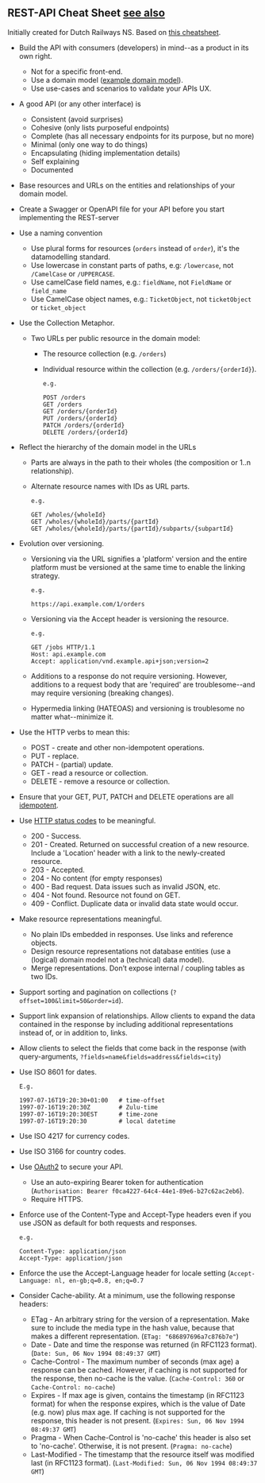 ## REST-API Cheat Sheet [see also](https://hersengarage.nl/rest-api-design-as-a-craft-not-an-art-a3fd97ed3ef4)

Initially created for Dutch Railways NS. Based on [this cheatsheet](https://github.com/RestCheatSheet/api-cheat-sheet).

- Build the API with consumers (developers) in mind--as a product in its own right.

  * Not for a specific front-end.
  * Use a domain model ([example domain model](https://imgur.com/55qxMz6h.png)).
  * Use use-cases and scenarios to validate your APIs UX.

- A good API (or any other interface) is

  * Consistent (avoid surprises) 
  * Cohesive (only lists purposeful endpoints)
  * Complete (has all necessary endpoints for its purpose, but no more)
  * Minimal (only one way to do things)
  * Encapsulating (hiding implementation details)
  * Self explaining
  * Documented

- Base resources and URLs on the entities and relationships of your domain model.

- Create a Swagger or OpenAPI file for your API before you start implementing the REST-server

- Use a naming convention

  * Use plural forms for resources (```orders``` instead of ```order```), it's the datamodelling standard.
  * Use lowercase in constant parts of paths, e.g: ```/lowercase```, not ```/CamelCase``` or ```/UPPERCASE```.
  * Use camelCase field names, e.g.: ```fieldName```, not ```FieldName``` or ```field_name```
  * Use CamelCase object names, e.g.: ```TicketObject```, not ```ticketObject``` or ```ticket_object```

- Use the Collection Metaphor.

    * Two URLs per public resource in the domain model:

      * The resource collection (e.g. ```/orders```)
      * Individual resource within the collection (e.g. ```/orders/{orderId}```).

            e.g.

            POST /orders
            GET /orders
            GET /orders/{orderId}
            PUT /orders/{orderId}
            PATCH /orders/{orderId}
            DELETE /orders/{orderId}

- Reflect the hierarchy of the domain model in the URLs

  * Parts are always in the path to their wholes (the composition or 1..n relationship).
  * Alternate resource names with IDs as URL parts.

        e.g.

        GET /wholes/{wholeId}
        GET /wholes/{wholeId}/parts/{partId}
        GET /wholes/{wholeId}/parts/{partId}/subparts/{subpartId}


- Evolution over versioning.

  * Versioning via the URL signifies a 'platform' version and the entire platform must be versioned at the same time to enable the linking strategy.

        e.g.

        https://api.example.com/1/orders

  * Versioning via the Accept header is versioning the resource.

        e.g.

        GET /jobs HTTP/1.1
        Host: api.example.com
        Accept: application/vnd.example.api+json;version=2

  * Additions to a response do not require versioning. However, additions to a request body that are 'required' are troublesome--and may require versioning (breaking changes).
  * Hypermedia linking (HATEOAS) and versioning is troublesome no matter what--minimize it.

- Use the HTTP verbs to mean this:

    * POST - create and other non-idempotent operations.
    * PUT - replace.
    * PATCH - (partial) update.
    * GET - read a resource or collection.
    * DELETE - remove a resource or collection.

- Ensure that your GET, PUT, PATCH and DELETE operations are all [idempotent](http://www.restapitutorial.com/lessons/idempotency.html).

- Use [HTTP status codes](https://httpstatuses.com/) to be meaningful.
  * 200 - Success.
  * 201 - Created. Returned on successful creation of a new resource. Include a 'Location' header with a link to the newly-created resource.
  * 203 - Accepted.
  * 204 - No content (for empty responses)
  * 400 - Bad request. Data issues such as invalid JSON, etc.
  * 404 - Not found. Resource not found on GET.
  * 409 - Conflict. Duplicate data or invalid data state would occur.

- Make resource representations meaningful.

  * No plain IDs embedded in responses. Use links and reference objects.
  * Design resource representations not database entities (use a (logical) domain model not a (technical) data model).
  * Merge representations. Don’t expose internal / coupling tables as two IDs.

- Support sorting and pagination on collections (```?offset=100&limit=50&order=id```).

- Support link expansion of relationships. Allow clients to expand the data contained in the response by including additional representations instead of, or in addition to, links.

- Allow clients to select the fields that come back in the response (with query-arguments, ```?fields=name&fields=address&fields=city```)

- Use ISO 8601 for dates. 

      E.g. 

      1997-07-16T19:20:30+01:00   # time-offset
      1997-07-16T19:20:30Z        # Zulu-time
      1997-07-16T19:20:30EST      # time-zone
      1997-07-16T19:20:30         # local datetime

- Use ISO 4217 for currency codes.

- Use ISO 3166 for country codes.

- Use [OAuth2](http://oauth.net/2/) to secure your API.
  * Use an auto-expiring Bearer token for authentication (```Authorisation: Bearer f0ca4227-64c4-44e1-89e6-b27c62ac2eb6```).
  * Require HTTPS.

- Enforce use of the Content-Type and Accept-Type headers even if you use JSON as default for both requests and responses.

      e.g.

      Content-Type: application/json
      Accept-Type: application/json

- Enforce the use the Accept-Language header for locale setting (```Accept-Language: nl, en-gb;q=0.8, en;q=0.7```

- Consider Cache-ability. At a minimum, use the following response headers:
    * ETag - An arbitrary string for the version of a representation. Make sure to include the media type in the hash value, because that makes a different representation. (```ETag: "686897696a7c876b7e"```)
    * Date - Date and time the response was returned (in RFC1123 format). (```Date: Sun, 06 Nov 1994 08:49:37 GMT```)
    * Cache-Control - The maximum number of seconds (max age) a response can be cached. However, if caching is not supported for the response, then no-cache is the value. (```Cache-Control: 360``` or ```Cache-Control: no-cache```)
    * Expires - If max age is given, contains the timestamp (in RFC1123 format) for when the response expires, which is the value of Date (e.g. now) plus max age. If caching is not supported for the response, this header is not present. (```Expires: Sun, 06 Nov 1994 08:49:37 GMT```)
    * Pragma - When Cache-Control is 'no-cache' this header is also set to 'no-cache'. Otherwise, it is not present. (```Pragma: no-cache```)
    * Last-Modified - The timestamp that the resource itself was modified last (in RFC1123 format). (```Last-Modified: Sun, 06 Nov 1994 08:49:37 GMT```)


